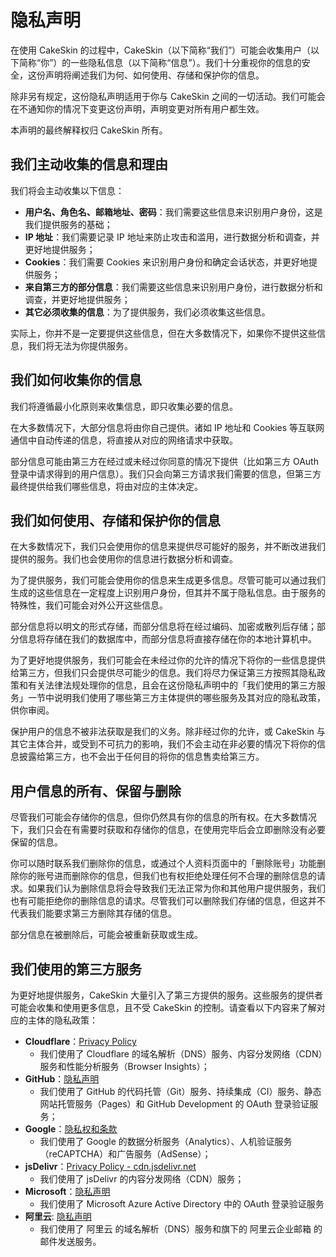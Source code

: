 # 隐私声明

在使用 CakeSkin 的过程中，CakeSkin（以下简称“我们”）可能会收集用户（以下简称“你”）的一些隐私信息（以下简称“信息”）。我们十分重视你的信息的安全，这份声明将阐述我们为何、如何使用、存储和保护你的信息。

除非另有规定，这份隐私声明适用于你与 CakeSkin 之间的一切活动。我们可能会在不通知你的情况下变更这份声明，声明变更对所有用户都生效。

本声明的最终解释权归 CakeSkin 所有。

## 我们主动收集的信息和理由

我们将会主动收集以下信息：

- **用户名、角色名、邮箱地址、密码**：我们需要这些信息来识别用户身份，这是我们提供服务的基础；
- **IP 地址**：我们需要记录 IP 地址来防止攻击和滥用，进行数据分析和调查，并更好地提供服务；
- **Cookies**：我们需要 Cookies 来识别用户身份和确定会话状态，并更好地提供服务；
- **来自第三方的部分信息**：我们需要这些信息来识别用户身份，进行数据分析和调查，并更好地提供服务；
- **其它必须收集的信息**：为了提供服务，我们必须收集这些信息。

实际上，你并不是一定要提供这些信息，但在大多数情况下，如果你不提供这些信息，我们将无法为你提供服务。

## 我们如何收集你的信息

我们将遵循最小化原则来收集信息，即只收集必要的信息。

在大多数情况下，大部分信息将由你自己提供。诸如 IP 地址和 Cookies 等互联网通信中自动传递的信息，将直接从对应的网络请求中获取。

部分信息可能由第三方在经过或未经过你同意的情况下提供（比如第三方 OAuth 登录中请求得到的用户信息）。我们只会向第三方请求我们需要的信息，但第三方最终提供给我们哪些信息，将由对应的主体决定。

## 我们如何使用、存储和保护你的信息

在大多数情况下，我们只会使用你的信息来提供尽可能好的服务，并不断改进我们提供的服务。我们也会使用你的信息进行数据分析和调查。

为了提供服务，我们可能会使用你的信息来生成更多信息。尽管可能可以通过我们生成的这些信息在一定程度上识别用户身份，但其并不属于隐私信息。由于服务的特殊性，我们可能会对外公开这些信息。

部分信息将以明文的形式存储，而部分信息将在经过编码、加密或散列后存储；部分信息将存储在我们的数据库中，而部分信息将直接存储在你的本地计算机中。

为了更好地提供服务，我们可能会在未经过你的允许的情况下将你的一些信息提供给第三方，但我们只会提供尽可能少的信息。我们将尽力保证第三方按照其隐私政策和有关法律法规处理你的信息，且会在这份隐私声明中的「我们使用的第三方服务」一节中说明我们使用了哪些第三方主体提供的哪些服务及其对应的隐私政策，供你审阅。

保护用户的信息不被非法获取是我们的义务。除非经过你的允许，或 CakeSkin 与其它主体合并，或受到不可抗力的影响，我们不会主动在非必要的情况下将你的信息披露给第三方，也不会出于任何目的将你的信息售卖给第三方。

## 用户信息的所有、保留与删除

尽管我们可能会存储你的信息，但你仍然具有你的信息的所有权。在大多数情况下，我们只会在有需要时获取和存储你的信息，在使用完毕后会立即删除没有必要保留的信息。

你可以随时联系我们删除你的信息，或通过个人资料页面中的「删除账号」功能删除你的账号进而删除你的信息，但我们也有权拒绝处理任何不合理的删除信息的请求。如果我们认为删除信息将会导致我们无法正常为你和其他用户提供服务，我们也有可能拒绝你的删除信息的请求。尽管我们可以删除我们存储的信息，但这并不代表我们能要求第三方删除其存储的信息。

部分信息在被删除后，可能会被重新获取或生成。

## 我们使用的第三方服务

为更好地提供服务，CakeSkin 大量引入了第三方提供的服务。这些服务的提供者可能会收集和使用更多信息，且不受 CakeSkin 的控制。请查看以下内容来了解对应的主体的隐私政策：

- **Cloudflare**：[Privacy Policy](https://www.cloudflare.com/privacypolicy/)
    - 我们使用了 Cloudflare 的域名解析（DNS）服务、内容分发网络（CDN）服务和性能分析服务（Browser Insights）；
- **GitHub**：[隐私声明](https://docs.github.com/github/site-policy/github-privacy-statement)
    - 我们使用了 GitHub 的代码托管（Git）服务、持续集成（CI）服务、静态网站托管服务（Pages）和 GitHub Development 的 OAuth 登录验证服务；
- **Google**：[隐私权和条款](https://policies.google.com/privacy)
    - 我们使用了 Google 的数据分析服务（Analytics）、人机验证服务（reCAPTCHA）和广告服务（AdSense）；
- **jsDelivr**：[Privacy Policy - cdn.jsdelivr.net](https://www.jsdelivr.com/privacy-policy-jsdelivr-net)
    - 我们使用了 jsDelivr 的内容分发网络（CDN）服务；
- **Microsoft**：[隐私声明](https://privacy.microsoft.com/privacystatement)
    - 我们使用了 Microsoft Azure Active Directory 中的 OAuth 登录验证服务
- **阿里云**: [隐私声明](https://terms.aliyun.com/legal-agreement/terms/suit_bu1_ali_cloud/suit_bu1_ali_cloud201902141711_54837.html)
    - 我们使用了 阿里云 的域名解析（DNS）服务和旗下的 阿里云企业邮箱 的邮件发送服务。